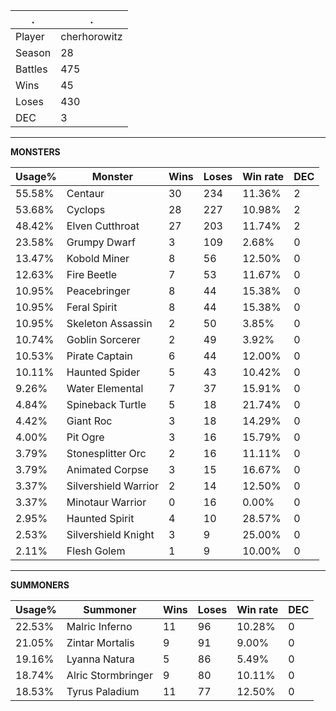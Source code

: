 .|.
|-|-
Player|cherhorowitz
Season|28
Battles|475
Wins|45
Loses|430
DEC|3

---
**MONSTERS**

Usage%|Monster|Wins|Loses|Win rate|DEC|
-|-|-|-|-|-|
55.58%|Centaur|30|234|11.36%|2|
53.68%|Cyclops|28|227|10.98%|2|
48.42%|Elven Cutthroat|27|203|11.74%|2|
23.58%|Grumpy Dwarf|3|109|2.68%|0|
13.47%|Kobold Miner|8|56|12.50%|0|
12.63%|Fire Beetle|7|53|11.67%|0|
10.95%|Peacebringer|8|44|15.38%|0|
10.95%|Feral Spirit|8|44|15.38%|0|
10.95%|Skeleton Assassin|2|50|3.85%|0|
10.74%|Goblin Sorcerer|2|49|3.92%|0|
10.53%|Pirate Captain|6|44|12.00%|0|
10.11%|Haunted Spider|5|43|10.42%|0|
9.26%|Water Elemental|7|37|15.91%|0|
4.84%|Spineback Turtle|5|18|21.74%|0|
4.42%|Giant Roc|3|18|14.29%|0|
4.00%|Pit Ogre|3|16|15.79%|0|
3.79%|Stonesplitter Orc|2|16|11.11%|0|
3.79%|Animated Corpse|3|15|16.67%|0|
3.37%|Silvershield Warrior|2|14|12.50%|0|
3.37%|Minotaur Warrior|0|16|0.00%|0|
2.95%|Haunted Spirit|4|10|28.57%|0|
2.53%|Silvershield Knight|3|9|25.00%|0|
2.11%|Flesh Golem|1|9|10.00%|0|

---
**SUMMONERS**

Usage%|Summoner|Wins|Loses|Win rate|DEC|
-|-|-|-|-|-|
22.53%|Malric Inferno|11|96|10.28%|0|
21.05%|Zintar Mortalis|9|91|9.00%|0|
19.16%|Lyanna Natura|5|86|5.49%|0|
18.74%|Alric Stormbringer|9|80|10.11%|0|
18.53%|Tyrus Paladium|11|77|12.50%|0|
